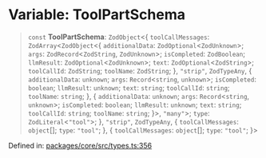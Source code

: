 # Variable: ToolPartSchema

> `const` **ToolPartSchema**: `ZodObject`\<\{ `toolCallMessages`: `ZodArray`\<`ZodObject`\<\{ `additionalData`: `ZodOptional`\<`ZodUnknown`\>; `args`: `ZodRecord`\<`ZodString`, `ZodUnknown`\>; `isCompleted`: `ZodBoolean`; `llmResult`: `ZodOptional`\<`ZodUnknown`\>; `text`: `ZodOptional`\<`ZodString`\>; `toolCallId`: `ZodString`; `toolName`: `ZodString`; \}, `"strip"`, `ZodTypeAny`, \{ `additionalData`: `unknown`; `args`: `Record`\<`string`, `unknown`\>; `isCompleted`: `boolean`; `llmResult`: `unknown`; `text`: `string`; `toolCallId`: `string`; `toolName`: `string`; \}, \{ `additionalData`: `unknown`; `args`: `Record`\<`string`, `unknown`\>; `isCompleted`: `boolean`; `llmResult`: `unknown`; `text`: `string`; `toolCallId`: `string`; `toolName`: `string`; \}\>, `"many"`\>; `type`: `ZodLiteral`\<`"tool"`\>; \}, `"strip"`, `ZodTypeAny`, \{ `toolCallMessages`: `object`[]; `type`: `"tool"`; \}, \{ `toolCallMessages`: `object`[]; `type`: `"tool"`; \}\>

Defined in: [packages/core/src/types.ts:356](https://github.com/GeoDaCenter/openassistant/blob/ae6e39c15b60e7a98a21d90a5bbeff5dc44c1295/packages/core/src/types.ts#L356)
